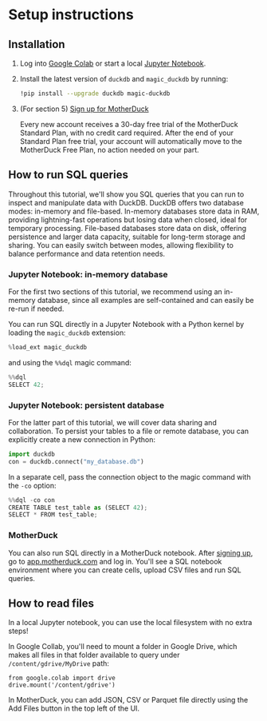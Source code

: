 # Setup instructions

## Installation

1. Log into <a href="https://colab.research.google.com/" target="_blank">Google Colab</a> or start a local <a href="https://jupyter.org/install" target="_blank">Jupyter Notebook</a>.
2. Install the latest version of `duckdb` and `magic_duckdb` by running:
    ```bash
    !pip install --upgrade duckdb magic-duckdb
    ```
3. (For section 5) <a href="https://app.motherduck.com/?auth_flow=signup" target="_blank">Sign up for MotherDuck</a>

    Every new account receives a 30-day free trial of the MotherDuck Standard Plan, with no credit card required. After the end of your Standard Plan free trial, your account will automatically move to the MotherDuck Free Plan, no action needed on your part.


## How to run SQL queries

Throughout this tutorial, we'll show you SQL queries that you can run to inspect and manipulate data with DuckDB. DuckDB offers two database modes: in-memory and file-based. In-memory databases store data in RAM, providing lightning-fast operations but losing data when closed, ideal for temporary processing. File-based databases store data on disk, offering persistence and larger data capacity, suitable for long-term storage and sharing. You can easily switch between modes, allowing flexibility to balance performance and data retention needs.

### Jupyter Notebook: in-memory database

For the first two sections of this tutorial, we recommend using an in-memory database, since all examples are self-contained and can easily be re-run if needed.

You can run SQL directly in a Jupyter Notebook with a Python kernel by loading the `magic_duckdb` extension:

```python
%load_ext magic_duckdb
```

and using the `%%dql` magic command:

```python
%%dql
SELECT 42;
```

### Jupyter Notebook: persistent database

For the latter part of this tutorial, we will cover data sharing and collaboration. To persist your tables to a file or remote database, you can explicitly create a new connection in Python:

```python
import duckdb
con = duckdb.connect("my_database.db")
```

In a separate cell, pass the connection object to the magic command with the `-co` option:

```python
%%dql -co con
CREATE TABLE test_table as (SELECT 42);
SELECT * FROM test_table;
```


### MotherDuck

You can also run SQL directly in a MotherDuck notebook. After <a href="https://app.motherduck.com/?auth_flow=signup" target="_blank">signing up</a>, go to <a href="https://app.motherduck.com/" target="_blank">app.motherduck.com</a> and log in. You'll see a SQL notebook environment where you can create cells, upload CSV files and run SQL queries.


## How to read files

In a local Jupyter notebook, you can use the local filesystem with no extra steps!

In Google Collab, you'll need to mount a folder in Google Drive, which makes all files in that folder available to query under `/content/gdrive/MyDrive` path:
```
from google.colab import drive
drive.mount('/content/gdrive')
```

In MotherDuck, you can add JSON, CSV or Parquet file directly using the Add Files button in the top left of the UI.
